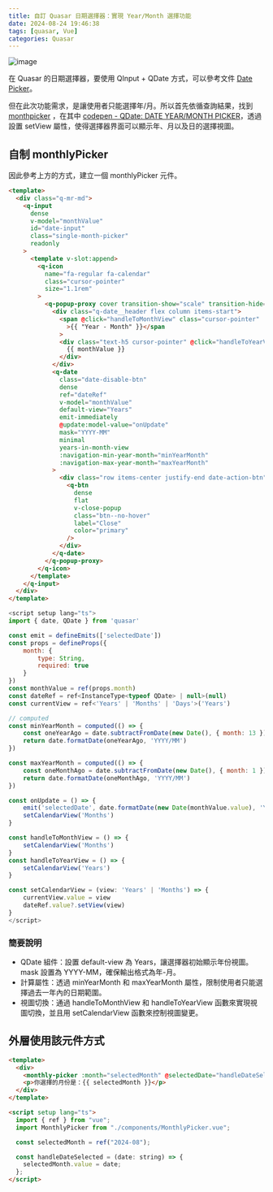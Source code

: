 ```yaml
---
title: 自訂 Quasar 日期選擇器：實現 Year/Month 選擇功能
date: 2024-08-24 19:46:38
tags: [quasar, Vue]
categories: Quasar
---
```


![image](https://hackmd.io/_uploads/B1UukbOo0.png)

在 Quasar 的日期選擇器，要使用 QInput + QDate 方式，可以參考文件 [Date Picker](https://quasar.dev/vue-components/date/#with-qinput)。

但在此次功能需求，是讓使用者只能選擇年/月。所以首先依循查詢結果，找到 [monthpicker](https://github.com/quasarframework/quasar/discussions/13101) ，在其中 [codepen - QDate: DATE YEAR/MONTH PICKER](https://codepen.io/metalsadman/pen/xxYBqMo)，透過設置 setView 屬性，使得選擇器界面可以顯示年、月以及日的選擇視圖。

## 自制 monthlyPicker

因此參考上方的方式，建立一個 monthlyPicker 元件。

```html
<template>
  <div class="q-mr-md">
    <q-input
      dense
      v-model="monthValue"
      id="date-input"
      class="single-month-picker"
      readonly
    >
      <template v-slot:append>
        <q-icon
          name="fa-regular fa-calendar"
          class="cursor-pointer"
          size="1.1rem"
        >
          <q-popup-proxy cover transition-show="scale" transition-hide="scale">
            <div class="q-date__header flex column items-start">
              <span @click="handleToMonthView" class="cursor-pointer"
                >{{ "Year - Month" }}</span
              >
              <div class="text-h5 cursor-pointer" @click="handleToYearView">
                {{ monthValue }}
              </div>
            </div>
            <q-date
              class="date-disable-btn"
              dense
              ref="dateRef"
              v-model="monthValue"
              default-view="Years"
              emit-immediately
              @update:model-value="onUpdate"
              mask="YYYY-MM"
              minimal
              years-in-month-view
              :navigation-min-year-month="minYearMonth"
              :navigation-max-year-month="maxYearMonth"
            >
              <div class="row items-center justify-end date-action-btn">
                <q-btn
                  dense
                  flat
                  v-close-popup
                  class="btn--no-hover"
                  label="Close"
                  color="primary"
                />
              </div>
            </q-date>
          </q-popup-proxy>
        </q-icon>
      </template>
    </q-input>
  </div>
</template>
```

```javascript
<script setup lang="ts">
import { date, QDate } from 'quasar'

const emit = defineEmits(['selectedDate'])
const props = defineProps({
    month: {
        type: String,
        required: true
    }
})
const monthValue = ref(props.month)
const dateRef = ref<InstanceType<typeof QDate> | null>(null)
const currentView = ref<'Years' | 'Months' | 'Days'>('Years')

// computed
const minYearMonth = computed(() => {
    const oneYearAgo = date.subtractFromDate(new Date(), { month: 13 })
    return date.formatDate(oneYearAgo, 'YYYY/MM')
})

const maxYearMonth = computed(() => {
    const oneMonthAgo = date.subtractFromDate(new Date(), { month: 1 })
    return date.formatDate(oneMonthAgo, 'YYYY/MM')
})

const onUpdate = () => {
    emit('selectedDate', date.formatDate(new Date(monthValue.value), 'YYYY-MM'))
    setCalendarView('Months')
}

const handleToMonthView = () => {
    setCalendarView('Months')
}
const handleToYearView = () => {
    setCalendarView('Years')
}

const setCalendarView = (view: 'Years' | 'Months') => {
    currentView.value = view
    dateRef.value?.setView(view)
}
</script>
```

### 簡要說明

- QDate 組件：設置 default-view 為 Years，讓選擇器初始顯示年份視圖。mask 設置為 YYYY-MM，確保輸出格式為年-月。
- 計算屬性：透過 minYearMonth 和 maxYearMonth 屬性，限制使用者只能選擇過去一年內的日期範圍。
- 視圖切換：通過 handleToMonthView 和 handleToYearView 函數來實現視圖切換，並且用 setCalendarView 函數來控制視圖變更。

## 外層使用該元件方式

```html
<template>
  <div>
    <monthly-picker :month="selectedMonth" @selectedDate="handleDateSelected" />
    <p>你選擇的月份是：{{ selectedMonth }}</p>
  </div>
</template>

<script setup lang="ts">
  import { ref } from "vue";
  import MonthlyPicker from "./components/MonthlyPicker.vue";

  const selectedMonth = ref("2024-08");

  const handleDateSelected = (date: string) => {
    selectedMonth.value = date;
  };
</script>
```
